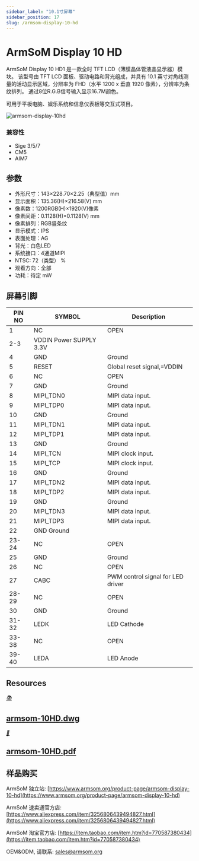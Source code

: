 ```yaml
---
sidebar_label: "10.1寸屏幕"
sidebar_position: 17
slug: /armsom-display-10-hd
---
```

#  ArmSoM  Display 10 HD

ArmSoM Display 10 HD1 是一款全时 TFT LCD（薄膜晶体管液晶显示器）模块。 该型号由 TFT LCD 面板、驱动电路和背光组成，并具有 10.1 英寸对角线测量的活动显示区域，分辨率为 FHD（水平 1200 x 垂直 1920 像素），分辨率为条纹排列。 通过8位R.G.B信号输入显示16.7M颜色。

可用于平板电脑、娱乐系统和信息仪表板等交互式项目。

![armsom-display-10hd](/img/accessories/armsom-display-10hd.png)

### 兼容性
- Sige 3/5/7
- CM5
- AIM7

## 参数 

- 外形尺寸：143×228.70×2.25（典型值）mm
- 显示面积：135.36(H)×216.58(V) mm
- 像素数：1200RGB(H)×1920(V)像素
- 像素间距：0.1128(H)×0.1128(V) mm
- 像素排列：RGB竖条纹
- 显示模式：IPS
- 表面处理：AG
- 背光：白色LED
- 系统接口：4通道MIPI
- NTSC: 72（类型） %
- 观看方向：全部
- 功耗：待定 mW

## 屏幕引脚
|PIN NO| SYMBOL| Description |
| -------- | ----------- | ----------- |
|1| NC| OPEN 
|2-3| VDDIN Power SUPPLY 3.3V 
|4| GND| Ground 
|5| RESET| Global reset signal,=VDDIN 
|6| NC| OPEN 
|7| GND |Ground 
|8| MIPI_TDN0| MIPI data input. 
|9| MIPI_TDP0| MIPI data input. 
|10| GND| Ground 
|11| MIPI_TDN1| MIPI data input. 
|12| MIPI_TDP1 |MIPI data input. 
|13| GND| Ground 
|14| MIPI_TCN |MIPI clock input. 
|15| MIPI_TCP| MIPI clock input. 
|16| GND| Ground 
|17| MIPI_TDN2| MIPI data input. 
|18| MIPI_TDP2 |MIPI data input. 
|19| GND| Ground 
|20| MIPI_TDN3 |MIPI data input. 
|21| MIPI_TDP3| MIPI data input. 
|22| GND Ground 
|23-24| NC| OPEN 
|25| GND| Ground 
|26| NC| OPEN 
|27| CABC |PWM control signal for LED driver 
|28-29| NC |OPEN 
|30| GND| Ground 
|31-32| LEDK |LED Cathode 
|33-38| NC |OPEN 
|39-40| LEDA |LED Anode
## Resources
<div class="cards">
    <a href="https://pan.baidu.com/s/1gwBWVhTw9nfQnBvsymUV1g?pwd=arms" class="card-link">
        <div class="card">
            <div class="icon">
                <i>📚</i>
            </div>
            <div class="content">
                <h2>armsom-10HD.dwg</h2>
            </div>
        </div>
    </a>
      <a href="https://pan.baidu.com/s/1FwKmGfFqMuH5QpmNfw4vZQ?pwd=kxtv" class="card-link">
        <div class="card">
            <div class="icon">
                <i>📜</i>
            </div>
            <div class="content">
                <h2>armsom-10HD.pdf</h2>
            </div>
        </div>
    </a>
</div>

## 样品购买
ArmSoM 独立站: [https://www.armsom.org/product-page/armsom-display-10-hd](https://www.armsom.org/product-page/armsom-display-10-hd)
 
ArmSoM 速卖通官方店: [https://www.aliexpress.com/item/3256806439494827.html](https://www.aliexpress.com/item/3256806439494827.html) 

ArmSoM 淘宝官方店: [https://item.taobao.com/item.htm?id=770587380434](https://item.taobao.com/item.htm?id=770587380434)

OEM&ODM,  请联系: sales@armsom.org